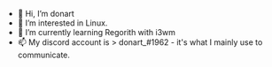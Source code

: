 - 👋 Hi, I’m donart
- 👀 I’m interested in Linux.
- 🌱 I’m currently learning Regorith with i3wm
- 📫 My discord account is > donart_#1962 - it's what I mainly use to communicate.

<!---
DonArt-Q/DonArt-Q is a ✨ special ✨ repository because its `README.md` (this file) appears on your GitHub profile.
You can click the Preview link to take a look at your changes.
--->
